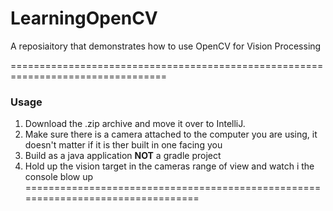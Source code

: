 # LearningOpenCV
A reposiaitory that demonstrates how to use OpenCV for Vision Processing

=================================================================================
### Usage
1. Download the .zip archive and move it over to IntelliJ.
2. Make sure there is a camera attached to the computer you are using, it doesn't matter if it is ther built in one facing you
3. Build as a java application **NOT** a gradle project
4. Hold up the vision target in the cameras range of view and watch i the console blow up
=================================================================================
